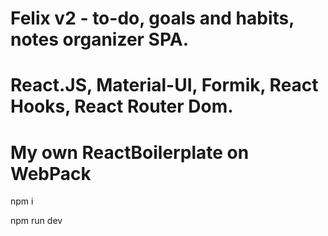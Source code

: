 # Felix v2 - to-do, goals and habits, notes organizer SPA.
# React.JS, Material-UI, Formik, React Hooks, React Router Dom.
# My own ReactBoilerplate on WebPack


npm i

npm run dev
